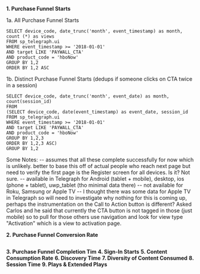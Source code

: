 **1.  Purchase Funnel Starts**

1a. All Purchase Funnel Starts
```
SELECT device_code, date_trunc('month', event_timestamp) as month, count (*) as views 
FROM sp_telegraph.ui
WHERE event_timestamp >= '2018-01-01'
AND target LIKE 'PAYWALL_CTA'   
AND product_code = 'hboNow'
GROUP BY 1,2
ORDER BY 1,2 ASC
```

1b. Distinct Purchase Funnel Starts (dedups if someone clicks on CTA twice in a session)
```
SELECT device_code, date_trunc('month', event_date) as month, count(session_id)
FROM
(SELECT device_code, date(event_timestamp) as event_date, session_id
FROM sp_telegraph.ui
WHERE event_timestamp >= '2018-01-01'
AND target LIKE 'PAYWALL_CTA'   
AND product_code = 'hboNow'
GROUP BY 1,2,3
ORDER BY 1,2,3 ASC)
GROUP BY 1,2
```

Some Notes: 
-- assumes that all these complete successfully for now which is unlikely. better to base this off of actual people who reach next page but need to verify the first page is the Register screen for all devices. Is it? Not sure.
-- available in Telegraph for Android (tablet + mobile), desktop, ios (phone + tablet), uwp_tablet (tho minimal data there)
-- not available for Roku, Samsung or Apple TV
-- I thought there was some data for Apple TV in Telegraph so will need to investigate why nothing for this is coming up, perhaps the instrumentation on the Call to Action button is different? Asked Carlos and he said that currently the CTA button is not tagged in those (just mobile) so to pull for those others use navigation  and look for view type "Activation" which is a view to activation page. 

**2.       Purchase Funnel Conversion Rate**

```

```


**3.       Purchase Funnel Completion Tim**
**4.       Sign-In Starts**
**5.       Content Consumption Rate**
**6.       Discovery Time**
**7.       Diversity of Content Consumed**
**8.       Session Time**
**9.       Plays & Extended Plays**

